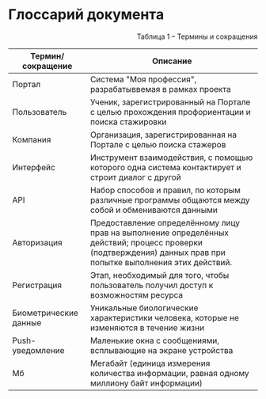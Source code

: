 # Глоссарий документа

<p align="right">Таблица 1 – Термины и сокращения</p>

| Термин/сокращение | Описание |
|----|----|
|Портал  | Система "Моя профессия", разрабатыввемая в рамках проекта |
|Пользователь  | Ученик, зарегистрированный на Портале с целью прохождения профориентации и поиска стажировки |
|Компания |Организация, зарегистрированная на Портале с целью поиска стажеров |
| Интерфейс | Инструмент взаимодействия, с помощью которого одна система контактирует и строит диалог с другой |
| API | Набор способов и правил, по которым различные программы общаются между собой и обмениваются данными |
| Авторизация | Предоставление определённому лицу прав на выполнение определённых действий; процесс проверки (подтверждения) данных прав при попытке выполнения этих действий. |
| Регистрация | Этап, необходимый для того, чтобы пользователь получил доступ к возможностям ресурса |
| Биометрические данные | Уникальные биологические характеристики человека, которые не изменяются в течение жизни|
| Push-уведомление | Маленькие окна с сообщениями, всплывающие на экране устройства |
| Мб | Мегабайт (единица измерения количества информации, равная одному миллиону байт информации) |